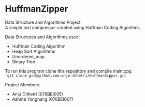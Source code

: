 # HuffmanZipper
Data Structure and Algorithms Project</br>
A simple text compressor created using Huffman Coding Algorithm.

Data Structures and Algorithms used:
* Huffman Coding Algorithm
* Heap Sort Algorithms
* Unordered_map
* Binary Tree

To run this program clone this repository and compile main.cpp.</br>
``` git clone git@github.com:anju-chhetri/HuffmanZipper.git```
</br>

Project Members:
* Anju Chhetri (076BEI005)
* Ashma Yonghang (076BEI007)
